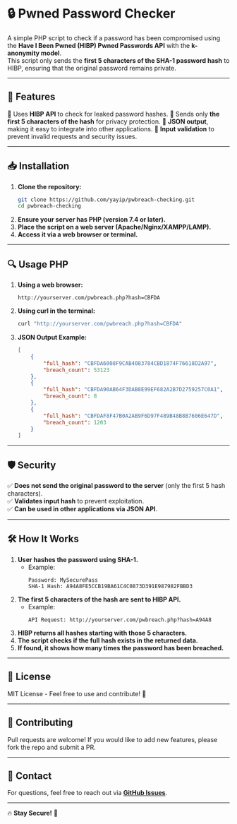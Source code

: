 # 🔒 Pwned Password Checker

A simple PHP script to check if a password has been compromised using the **Have I Been Pwned (HIBP) Pwned Passwords API** with the **k-anonymity model**.  
This script only sends the **first 5 characters of the SHA-1 password hash** to HIBP, ensuring that the original password remains private.

---

## 🚀 Features
🔹 Uses **HIBP API** to check for leaked password hashes.
🔹 Sends only **the first 5 characters of the hash** for privacy protection.
🔹 **JSON output**, making it easy to integrate into other applications.
🔹 **Input validation** to prevent invalid requests and security issues.

---

## 📥 Installation
1. **Clone the repository:**
   ```bash
   git clone https://github.com/yayip/pwbreach-checking.git
   cd pwbreach-checking
   ```
2. **Ensure your server has PHP (version 7.4 or later).**
3. **Place the script on a web server (Apache/Nginx/XAMPP/LAMP).**
4. **Access it via a web browser or terminal.**

---

## 🔍 Usage PHP
1. **Using a web browser:**  
   ```
   http://yourserver.com/pwbreach.php?hash=CBFDA
   ```
2. **Using curl in the terminal:**  
   ```bash
   curl "http://yourserver.com/pwbreach.php?hash=CBFDA"
   ```
3. **JSON Output Example:**  
   ```json
   [
       {
           "full_hash": "CBFDA6008F9CAB4083784CBD1874F76618D2A97",
           "breach_count": 53123
       },
       {
           "full_hash": "CBFDA90AB64F3DAB8E99EF682A2B7D2759257C0A1",
           "breach_count": 8
       },
       {
           "full_hash": "CBFDAF8F47B0A2AB9F6D97F489B48B8B7606E647D",
           "breach_count": 1203
       }
   ]
   ```

---

## 🛡️ Security
✅ **Does not send the original password to the server** (only the first 5 hash characters).  
✅ **Validates input hash** to prevent exploitation.  
✅ **Can be used in other applications via JSON API**.  

---

## 🛠️ How It Works
1. **User hashes the password using SHA-1.**  
   - Example:  
     ```
     Password: MySecurePass
     SHA-1 Hash: A94A8FE5CCB19BA61C4C0873D391E987982FBBD3
     ```
2. **The first 5 characters of the hash are sent to HIBP API.**  
   - Example:  
     ```
     API Request: http://yourserver.com/pwbreach.php?hash=A94A8
     ```
3. **HIBP returns all hashes starting with those 5 characters.**
4. **The script checks if the full hash exists in the returned data.**
5. **If found, it shows how many times the password has been breached.**

---

## 📜 License
MIT License - Feel free to use and contribute! 🙌

---

## 🤝 Contributing
Pull requests are welcome! If you would like to add new features, please fork the repo and submit a PR.

---

## 📧 Contact
For questions, feel free to reach out via **[GitHub Issues](https://github.com/yayip/pwbreach-checking/issues)**.

---
🔥 **Stay Secure!** 🚀
